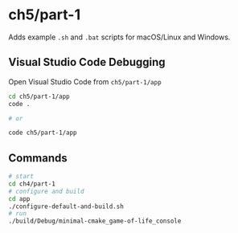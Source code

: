 # ch5/part-1

Adds example `.sh` and `.bat` scripts for macOS/Linux and Windows.

## Visual Studio Code Debugging

Open Visual Studio Code from `ch5/part-1/app`

```bash
cd ch5/part-1/app
code .

# or

code ch5/part-1/app
```

## Commands

```bash
# start
cd ch4/part-1
# configure and build
cd app
./configure-default-and-build.sh
# run
./build/Debug/minimal-cmake_game-of-life_console
```
